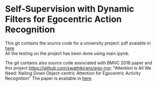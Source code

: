 # Self-Supervision with Dynamic Filters for Egocentric Action Recognition

This git contains the source code for a university project: pdf avaiable in [here](https://github.com/Atze00/Ego-action-recognition/blob/master/Self-Supervision%20with%20Dynamic%20Filters%20for%20Egocentric%20Action%20Recognition_1.pdf)<br>
All the testing on the project has been done using main.ipynb.


The git contains also source code associated with  BMVC 2018 paper and this project https://github.com/swathikirans/ego-rnn:
"Attention is All We Need: Nailing Down Object-centric Attention for Egocentric Activity Recognition"
The paper is available in [here](https://arxiv.org/pdf/1807.11794.pdf).

 


